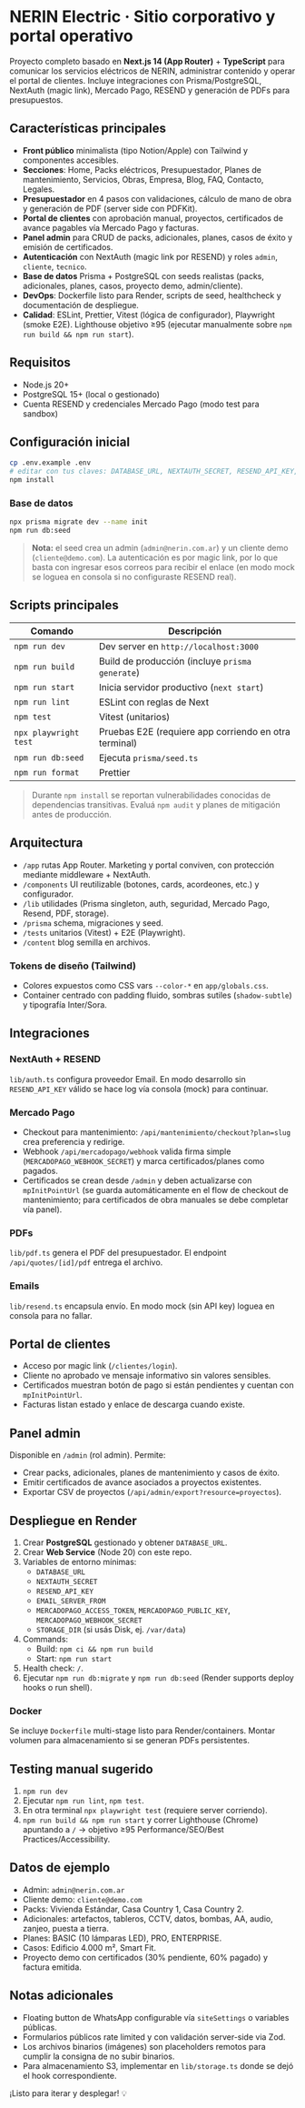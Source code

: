 # NERIN Electric · Sitio corporativo y portal operativo

Proyecto completo basado en **Next.js 14 (App Router)** + **TypeScript** para comunicar los servicios eléctricos de NERIN, administrar contenido y operar el portal de clientes. Incluye integraciones con Prisma/PostgreSQL, NextAuth (magic link), Mercado Pago, RESEND y generación de PDFs para presupuestos.

## Características principales

- **Front público** minimalista (tipo Notion/Apple) con Tailwind y componentes accesibles.
- **Secciones**: Home, Packs eléctricos, Presupuestador, Planes de mantenimiento, Servicios, Obras, Empresa, Blog, FAQ, Contacto, Legales.
- **Presupuestador** en 4 pasos con validaciones, cálculo de mano de obra y generación de PDF (server side con PDFKit).
- **Portal de clientes** con aprobación manual, proyectos, certificados de avance pagables vía Mercado Pago y facturas.
- **Panel admin** para CRUD de packs, adicionales, planes, casos de éxito y emisión de certificados.
- **Autenticación** con NextAuth (magic link por RESEND) y roles `admin`, `cliente`, `tecnico`.
- **Base de datos** Prisma + PostgreSQL con seeds realistas (packs, adicionales, planes, casos, proyecto demo, admin/cliente).
- **DevOps**: Dockerfile listo para Render, scripts de seed, healthcheck y documentación de despliegue.
- **Calidad**: ESLint, Prettier, Vitest (lógica de configurador), Playwright (smoke E2E). Lighthouse objetivo ≥95 (ejecutar manualmente sobre `npm run build && npm run start`).

## Requisitos

- Node.js 20+
- PostgreSQL 15+ (local o gestionado)
- Cuenta RESEND y credenciales Mercado Pago (modo test para sandbox)

## Configuración inicial

```bash
cp .env.example .env
# editar con tus claves: DATABASE_URL, NEXTAUTH_SECRET, RESEND_API_KEY, MP_ACCESS_TOKEN, etc.
npm install
```

### Base de datos

```bash
npx prisma migrate dev --name init
npm run db:seed
```

> **Nota:** el seed crea un admin (`admin@nerin.com.ar`) y un cliente demo (`cliente@demo.com`). La autenticación es por magic link, por lo que basta con ingresar esos correos para recibir el enlace (en modo mock se loguea en consola si no configuraste RESEND real).

## Scripts principales

| Comando | Descripción |
| --- | --- |
| `npm run dev` | Dev server en `http://localhost:3000` |
| `npm run build` | Build de producción (incluye `prisma generate`) |
| `npm run start` | Inicia servidor productivo (`next start`) |
| `npm run lint` | ESLint con reglas de Next |
| `npm test` | Vitest (unitarios) |
| `npx playwright test` | Pruebas E2E (requiere app corriendo en otra terminal) |
| `npm run db:seed` | Ejecuta `prisma/seed.ts` |
| `npm run format` | Prettier |

> Durante `npm install` se reportan vulnerabilidades conocidas de dependencias transitivas. Evaluá `npm audit` y planes de mitigación antes de producción.

## Arquitectura

- `/app` rutas App Router. Marketing y portal conviven, con protección mediante middleware + NextAuth.
- `/components` UI reutilizable (botones, cards, acordeones, etc.) y configurador.
- `/lib` utilidades (Prisma singleton, auth, seguridad, Mercado Pago, Resend, PDF, storage).
- `/prisma` schema, migraciones y seed.
- `/tests` unitarios (Vitest) + E2E (Playwright).
- `/content` blog semilla en archivos.

### Tokens de diseño (Tailwind)

- Colores expuestos como CSS vars `--color-*` en `app/globals.css`.
- Container centrado con padding fluido, sombras sutiles (`shadow-subtle`) y tipografía Inter/Sora.

## Integraciones

### NextAuth + RESEND

`lib/auth.ts` configura proveedor Email. En modo desarrollo sin `RESEND_API_KEY` válido se hace log vía consola (mock) para continuar.

### Mercado Pago

- Checkout para mantenimiento: `/api/mantenimiento/checkout?plan=slug` crea preferencia y redirige.
- Webhook `/api/mercadopago/webhook` valida firma simple (`MERCADOPAGO_WEBHOOK_SECRET`) y marca certificados/planes como pagados.
- Certificados se crean desde `/admin` y deben actualizarse con `mpInitPointUrl` (se guarda automáticamente en el flow de checkout de mantenimiento; para certificados de obra manuales se debe completar vía panel).

### PDFs

`lib/pdf.ts` genera el PDF del presupuestador. El endpoint `/api/quotes/[id]/pdf` entrega el archivo.

### Emails

`lib/resend.ts` encapsula envío. En modo mock (sin API key) loguea en consola para no fallar.

## Portal de clientes

- Acceso por magic link (`/clientes/login`).
- Cliente no aprobado ve mensaje informativo sin valores sensibles.
- Certificados muestran botón de pago si están pendientes y cuentan con `mpInitPointUrl`.
- Facturas listan estado y enlace de descarga cuando existe.

## Panel admin

Disponible en `/admin` (rol admin). Permite:
- Crear packs, adicionales, planes de mantenimiento y casos de éxito.
- Emitir certificados de avance asociados a proyectos existentes.
- Exportar CSV de proyectos (`/api/admin/export?resource=proyectos`).

## Despliegue en Render

1. Crear **PostgreSQL** gestionado y obtener `DATABASE_URL`.
2. Crear **Web Service** (Node 20) con este repo.
3. Variables de entorno mínimas:
   - `DATABASE_URL`
   - `NEXTAUTH_SECRET`
   - `RESEND_API_KEY`
   - `EMAIL_SERVER_FROM`
   - `MERCADOPAGO_ACCESS_TOKEN`, `MERCADOPAGO_PUBLIC_KEY`, `MERCADOPAGO_WEBHOOK_SECRET`
   - `STORAGE_DIR` (si usás Disk, ej. `/var/data`)
4. Commands:
   - Build: `npm ci && npm run build`
   - Start: `npm run start`
5. Health check: `/`.
6. Ejecutar `npm run db:migrate` y `npm run db:seed` (Render supports deploy hooks o run shell).

### Docker

Se incluye `Dockerfile` multi-stage listo para Render/containers. Montar volumen para almacenamiento si se generan PDFs persistentes.

## Testing manual sugerido

1. `npm run dev`
2. Ejecutar `npm run lint`, `npm test`.
3. En otra terminal `npx playwright test` (requiere server corriendo).
4. `npm run build && npm run start` y correr Lighthouse (Chrome) apuntando a `/` → objetivo ≥95 Performance/SEO/Best Practices/Accessibility.

## Datos de ejemplo

- Admin: `admin@nerin.com.ar`
- Cliente demo: `cliente@demo.com`
- Packs: Vivienda Estándar, Casa Country 1, Casa Country 2.
- Adicionales: artefactos, tableros, CCTV, datos, bombas, AA, audio, zanjeo, puesta a tierra.
- Planes: BASIC (10 lámparas LED), PRO, ENTERPRISE.
- Casos: Edificio 4.000 m², Smart Fit.
- Proyecto demo con certificados (30% pendiente, 60% pagado) y factura emitida.

## Notas adicionales

- Floating button de WhatsApp configurable vía `siteSettings` o variables públicas.
- Formularios públicos rate limited y con validación server-side via Zod.
- Los archivos binarios (imágenes) son placeholders remotos para cumplir la consigna de no subir binarios.
- Para almacenamiento S3, implementar en `lib/storage.ts` donde se dejó el hook correspondiente.

¡Listo para iterar y desplegar! 💡
